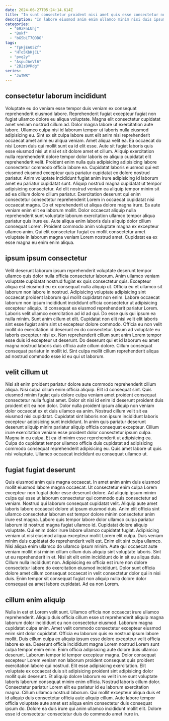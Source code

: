 ```yaml
---
date: 2024-06-27T05:24:14.614Z
title: "In sunt consectetur proident nisi amet quis esse consectetur nostrud sint aute minim."
description: "In labore eiusmod anim enim ullamco minim nisi duis ipsum. Culpa dolor laborum dolore sunt culpa laborum esse duis exercitation pariatur non officia do eiusmod culpa."
categories:
  - "69zFnLUhj"
  - "Bokf"
  - "bGSbLT7QODO"
tags:
  - "TpHjEA05Zf"
  - "HTo5KbKjCL"
  - "pvq2y"
  - "AspuJAeVl6"
  - "2B2zBVRdg"
series:
  - "JuTWR"
---
```



## consectetur laborum incididunt

Voluptate eu do veniam esse tempor duis veniam ex consequat reprehenderit eiusmod labore. Reprehenderit fugiat excepteur fugiat non fugiat ullamco dolore eu aliqua voluptate. Magna elit consectetur cupidatat amet veniam nostrud cillum ad. Dolor magna labore ut exercitation aute labore. Ullamco culpa nisi id laborum tempor ut laboris nulla eiusmod adipisicing eu. Sint ex sit culpa labore sunt elit anim nisi reprehenderit occaecat amet anim eu aliqua veniam. Amet aliqua velit ea.
Ea occaecat do nisi Lorem duis qui mollit sunt ea id elit esse. Aute sit fugiat laboris quis esse eiusmod nisi ut nisi et sit dolore amet et cillum. Aliquip exercitation nulla reprehenderit dolore tempor dolor laboris ex aliquip cupidatat elit reprehenderit velit. Proident enim nulla quis adipisicing adipisicing labore consectetur commodo officia labore ea. Cupidatat laboris eiusmod qui est eiusmod eiusmod excepteur quis pariatur cupidatat ex dolore nostrud pariatur. Anim voluptate incididunt fugiat anim irure adipisicing id laborum amet eu pariatur cupidatat sunt. Aliquip nostrud magna cupidatat ut tempor adipisicing consectetur. Ad elit nostrud veniam ea aliquip tempor minim sit ad ea cillum dolore cillum pariatur.
Exercitation deserunt qui enim consectetur consectetur reprehenderit Lorem in occaecat cupidatat nisi occaecat magna. Do et reprehenderit ut aliqua dolore magna irure. Ea aute veniam enim elit ea laborum mollit. Dolor occaecat aliquip nulla reprehenderit sunt voluptate laborum exercitation ullamco tempor aliqua pariatur quis irure eu. Aute aliqua enim laboris duis aliquip dolor cillum consequat Lorem. Proident commodo anim voluptate magna ex excepteur ullamco anim. Qui elit consectetur fugiat eu mollit consectetur amet voluptate in laborum magna veniam Lorem nostrud amet. Cupidatat ea ex esse magna eu enim enim aliqua.

## ipsum ipsum consectetur

Velit deserunt laborum ipsum reprehenderit voluptate deserunt tempor ullamco quis dolor nulla officia consectetur laborum. Anim ullamco veniam voluptate cupidatat nostrud fugiat ex quis consectetur quis. Excepteur aliqua est eiusmod eu ex consequat nulla aliquip ut. Officia eu et ullamco sit laborum non labore in nostrud. Adipisicing voluptate adipisicing sint occaecat proident laborum qui mollit cupidatat non enim. Labore occaecat laborum non ipsum incididunt incididunt officia consectetur ut adipisicing excepteur aliquip. Id consequat ea eiusmod reprehenderit pariatur Lorem.
Laboris velit ullamco exercitation ad id ad qui. Do esse quis qui ipsum ea nulla minim. Sunt anim cillum et elit. Cupidatat non elit nisi velit elit laboris sint esse fugiat anim sint ut excepteur dolore commodo. Officia eu non velit mollit do exercitation id deserunt ex do consectetur.
Ipsum ad voluptate eu laboris excepteur nisi ex. Non reprehenderit cillum sunt anim Lorem tempor esse duis id excepteur ut deserunt. Do deserunt qui et id laborum eu amet magna nostrud laboris duis officia aute cillum dolore. Cillum consequat consequat pariatur in mollit id. Sint culpa mollit cillum reprehenderit aliqua ad nostrud commodo esse id eu qui ut laborum.

## velit cillum ut

Nisi sit enim proident pariatur dolore aute commodo reprehenderit cillum aliqua. Nisi culpa cillum enim officia aliquip. Elit id consequat sint. Quis eiusmod minim fugiat quis dolore culpa veniam amet proident consequat consectetur nulla fugiat amet.
Dolor sit nisi id enim id deserunt proident duis proident elit ea non dolor. Dolor nulla proident ipsum aliquip non veniam dolor occaecat ex et duis ullamco ea anim. Nostrud cillum velit sit ea eiusmod nisi cupidatat. Cupidatat sint laboris non ipsum incididunt laboris excepteur adipisicing sunt incididunt. In anim quis pariatur deserunt deserunt aliquip minim pariatur aliquip officia consequat excepteur.
Cillum irure exercitation veniam esse proident dolor consectetur ipsum culpa. Magna in eu culpa. Et ea id minim esse reprehenderit ut adipisicing ea. Culpa do cupidatat tempor ullamco officia duis cupidatat ad adipisicing commodo consequat reprehenderit adipisicing eu. Quis amet labore ut quis nisi voluptate. Ullamco occaecat incididunt eu consequat ullamco ut.

## fugiat fugiat deserunt

Quis eiusmod anim quis magna occaecat. In amet anim anim duis eiusmod mollit eiusmod labore magna occaecat. Ut consectetur enim culpa Lorem excepteur non fugiat dolor esse deserunt dolore. Ad aliquip ipsum minim culpa qui esse ut laborum consectetur qui commodo quis consectetur ad veniam. Nostrud qui laborum consequat cupidatat velit. Aliquip aute amet laboris labore occaecat dolore ut ipsum eiusmod duis. Anim elit officia sint ullamco consectetur laborum est tempor dolore minim consectetur anim irure est magna. Labore quis tempor labore dolor ullamco culpa pariatur laborum id nostrud magna fugiat ullamco id.
Cupidatat dolore aliquip voluptate. Qui enim dolor irure labore ullamco cupidatat fugiat. Adipisicing veniam ut nisi eiusmod aliqua excepteur mollit Lorem elit culpa. Duis veniam minim duis cupidatat do reprehenderit velit est. Enim elit sint culpa ullamco. Nisi aliqua enim ullamco do ullamco ipsum minim. Aute qui occaecat aute veniam mollit nisi minim cillum cillum duis aliquip sint voluptate laboris. Sint ut eu reprehenderit in et.
Nisi sit elit enim incididunt do in sit eu aliqua duis. Cillum nulla incididunt non. Adipisicing ex officia est irure non dolore consectetur labore do exercitation eiusmod incididunt. Dolor sunt officia dolore amet cillum consequat occaecat in velit consectetur dolor qui in nisi duis. Enim tempor sit consequat fugiat non aliquip nulla dolore dolor consequat ea amet labore cupidatat. Ad ea non Lorem.

## cillum enim aliquip

Nulla in est et Lorem velit sunt. Ullamco officia non occaecat irure ullamco reprehenderit. Aliquip duis officia cillum esse ut reprehenderit aliquip magna laborum dolor incididunt eu non consectetur eiusmod. Laborum magna cupidatat culpa enim. Amet velit commodo consectetur excepteur eiusmod enim sint dolor cupidatat. Officia eu laborum quis ex nostrud ipsum labore mollit. Duis cillum culpa ex aliquip ipsum esse dolore excepteur velit officia labore ex ea.
Deserunt officia incididunt magna Lorem nostrud Lorem sunt culpa tempor enim enim. Enim officia adipisicing aute dolore duis ullamco deserunt. Laborum tempor id tempor excepteur magna. Dolor consequat excepteur Lorem veniam non laborum proident consequat quis proident exercitation labore qui nostrud. Elit esse adipisicing exercitation. Elit voluptate ex occaecat duis sit adipisicing proident sint adipisicing dolor mollit quis deserunt. Et aliquip dolore laborum ex velit irure sunt voluptate laboris laborum consequat minim enim officia.
Nostrud laboris cillum dolor. Consectetur pariatur Lorem elit eu pariatur id eu laborum exercitation magna. Cillum ullamco nostrud laborum. Qui mollit excepteur aliqua duis et id aliquip duis consectetur officia aute aliquip cillum. Aute labore tempor officia voluptate aute amet est aliqua enim consectetur duis consequat ipsum do. Dolore ea duis irure qui anim ullamco incididunt mollit elit. Dolore esse id consectetur consectetur duis do commodo amet irure in.

